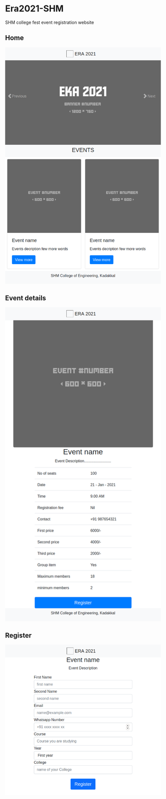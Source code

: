 # Era2021-SHM
SHM college fest event registration website 
## Home
![Home](screenshots/index.png)
## Event details
![Event details](screenshots/event-details.png)
## Register
![Register](screenshots/register.png)